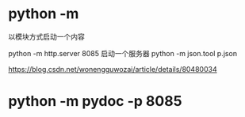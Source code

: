 # python -m 

以模块方式启动一个内容

 python -m http.server 8085 启动一个服务器
 python -m json.tool p.json


 https://blog.csdn.net/wonengguwozai/article/details/80480034

# python -m pydoc -p 8085


